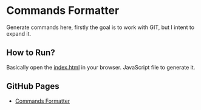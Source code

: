 # Commands Formatter
Generate commands here, firstly the goal is to work with GIT, but I
intent to expand it.

## How to Run?
Basically open the [index.html](index.html) in your browser.
JavaScript file to generate it.

## GitHub Pages
- [Commands Formatter](https://abelbarreto-dev.github.io/commads-formatter)
